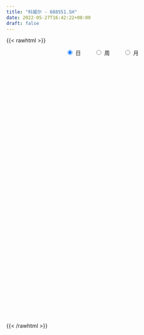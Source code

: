 ```yaml
---
title: "科威尔 - 688551.SH"
date: 2022-05-27T16:42:22+08:00
draft: false
---
```

{{< rawhtml >}}
    <div style="text-align: center">
        <label style="padding: 1rem;"><input style="margin-right: .5rem" type="radio" name="period" value="D" checked onclick="period_change(this)">日</label>
        <label style="padding: 1rem;"><input style="margin-right: .5rem" type="radio" name="period" value="W" onclick="period_change(this)">周</label>
        <label style="padding: 1rem;"><input style="margin-right: .5rem" type="radio" name="period" value="M" onclick="period_change(this)">月</label>
    </div>
    <div id="chart" style="height: 700px;"></div> 
    <script type="text/javascript">
        const D_v = [9064.12,21799.74,33577.88,24534.77,40330.05,21860.73,19799.4,22809.45,19861.67,34748.15,21358.23,20142.94,12590.66,12215.43,14958.97,16316.02,11367.17,11088.6,9214.7,11146.79,8275.98,8338.96,21300.71,20265.16,37097.46,60489.76,52717.7,31408.02,26524.02,19231.46,30958.02,18383.07,11166.18,15945.99,17750.74,11119.81,16304.6,12733.79,31333.04,27118.94,22294.71,12251.66,13435.06,15091.08,29929.9,24552.04,35494.83,28940.41,27845.28,23322.9,14663.16,18119.9,24222.66,20991.17,20201.19,13226.44,11920.32,10486.34,13100.48,11249.83,15634.3,14162.1,10145.16,17147.8,17584.22,9001.31,8073.9,9137.92,17867.41,26236.47,20630.95,25165.18,14198.8,11917.38,6836.04,14456.53,14988.09,11181.35,7959.09,9731.18,9637.67,5329.95,4240.63,5842.85,7506.22,4009.28,8503.48,7874.45,8177.94,5610.78,3825.49,9373.61,4881.38,5980.73,8969.44,5438.46,2529.79,7111.34,3887.85,8824.51,6984.44,5679.47,8033.66,7454.96,9900.72,7773.32,11393.48,7442.56,3704.34,5966.88,5707.0,6890.15,16813.64,16381.74,7974.25,16694.01,7753.87,13346.3,6621.47,9327.54,12034.0,10073.8,17698.23,11756.13,12763.1,12174.02,10999.3,11716.7,8005.62,8377.18,6398.32,6655.69,18659.42,9933.85,9645.65,11805.11,8537.11,15302.69,10916.39,5608.67,5425.79,6335.93,5603.11,4029.56,5508.25,9030.21,4715.84,7216.28,15526.73,8878.12,6734.92,6691.64,14464.96,11900.4,5862.86,3948.62,5303.63,3990.58,3766.59,5039.68,7489.51,4767.66,4791.73,5071.94,6711.32,10352.02,11329.08,4135.56,5995.5,6626.39,3651.4,3340.62,2310.62,3859.55,3912.18,4527.15,2139.44,2327.72,2459.08,2360.48,2006.12,4709.88,1918.48,2888.87,4684.67,4186.43,3818.34,6282.09,5015.29,4207.38,3176.87,3767.81,4123.28,8417.37,3274.21,4222.11,5212.83,7617.52,4275.73,4922.76,3119.48,5633.64,6848.4,10608.63,8691.91,6876.82,3605.95,10861.0,5529.62,6214.94,1747.77,3092.25,3269.66,1860.04,1228.03,1242.93,1814.51,3329.63,1840.92,2662.66,1734.36,2297.09,3075.28,3812.65,1913.55,2710.46,1206.34,2348.7,3389.74,3038.6,3900.59,3244.74,3120.63,3086.7,3809.74,1961.48,3463.28,7230.64,8602.61,3150.27,3514.28,2866.26,3465.15,4197.85,3943.68,4998.06,9055.31,8687.63,5228.73,5198.04]
const D_histogram = [0.0,0.1135443875,0.3472347379,0.4598657767,0.6450755269,0.7516907378,0.7230805608,0.7091593225,0.7460544655,0.9805315165,0.9691006951,0.8602849011,0.68339483,0.5920720537,0.5850947085,0.383264663,0.1850893954,0.0334290126,-0.1497109073,-0.1707406132,-0.2212396464,-0.2648622068,-0.4484478188,-0.5530666441,-0.1599487947,0.2064600491,0.8574272062,1.0829362764,1.1790982953,1.2283241002,1.0327846026,0.6593719784,0.2972177212,0.1018791476,-0.041691401,-0.1540769447,-0.2267167998,-0.3684440675,-0.2978154769,-0.0507975554,-0.2668085768,-0.3513321843,-0.3558174695,-0.2602441389,0.3452710194,0.6295496716,1.5030249098,1.9816842069,1.8064794996,1.3305418638,0.690561079,0.6895608778,1.0647017688,1.1663435329,0.5633490259,0.4535860859,0.095668257,-0.2450984668,-0.5211721149,-0.6370017472,-0.5313316928,-0.4713028137,-0.6684105377,-1.2514407179,-1.5805147514,-1.7155977698,-1.7422098221,-1.7849153156,-1.2395559763,-1.3993031439,-1.5212866678,-1.2469034459,-1.1669768749,-1.1660513597,-1.2374133108,-1.4547233304,-1.3713729854,-1.2346630614,-1.1792335499,-0.9396330039,-0.745351535,-0.6545674301,-0.5589706575,-0.3993900024,-0.4177653527,-0.4575877755,-0.6364935975,-0.5117745929,-0.5034360674,-0.4233340815,-0.4213806083,-0.6051994208,-0.6280152621,-0.622148262,-0.5978247636,-0.5580420712,-0.4859113025,-0.3949091387,-0.2794586717,0.0628421231,0.3040540967,0.4178200184,0.6712524917,0.8508718647,1.0661217336,0.9918534659,1.0904417889,1.0347171528,0.8688780683,0.6121889497,0.5453261591,0.616195467,1.0207357437,1.4002830957,1.5729816124,1.7264526027,1.7429794218,1.9441363416,1.923160685,1.8643402899,1.5332446258,1.2673693756,0.6449124166,0.3071351788,0.1089751824,0.1530940374,0.1408756993,0.2173698806,0.0740942769,-0.0156261046,-0.0239058457,-0.073263841,0.0237512186,0.0303911045,-0.1164474854,-0.1656642993,-0.460928203,-0.9192484067,-1.2589084838,-1.3950489595,-1.5030518392,-1.4885472386,-1.3851097639,-1.3341272449,-1.14502503,-1.2299754866,-1.235854601,-1.3044945285,-1.4325505487,-1.4413313244,-1.4375820001,-1.4228990575,-1.0328763168,-0.6902071993,-0.4278595154,-0.2647987406,-0.2036244595,-0.2325255511,-0.22322055,-0.1595067034,-0.0932125244,-0.1414700542,-0.0912166477,-0.161151285,-0.0486578062,0.3176536548,0.5985714471,0.6779390638,0.6189297174,0.5903172266,0.556807426,0.3868708627,0.337362585,0.0968414442,-0.0695942094,-0.2263853658,-0.3626910094,-0.4248969679,-0.4713120491,-0.4973534548,-0.5537942529,-0.4036843964,-0.287108471,-0.2382402811,-0.2534973453,-0.3253233785,-0.3989215924,-0.2157687389,-0.1186662635,0.0497101843,0.180882698,0.2814415766,0.3803716337,0.2299120865,0.0998689869,-0.0158615308,-0.2034251572,-0.2956750888,-0.2846135911,-0.1776504587,-0.1299565048,-0.1457192541,-0.0040874299,0.4095636836,0.5904912992,0.7840876591,0.8322369552,1.0385345971,1.1074898224,0.92817559,0.7197913881,0.4739243456,0.4187190385,0.347946279,0.2595479419,0.1539976502,-0.0072370367,-0.1746045416,-0.3797786967,-0.4466865146,-0.5702142549,-0.6243948188,-0.6980912316,-0.4829620027,-0.3900425945,-0.2787546495,-0.185249771,-0.1657316863,-0.4387135503,-0.7909163591,-0.8762787778,-0.9357140815,-0.7605121597,-0.642974728,-0.4990380279,-0.3785819142,-0.2053446493,0.1046358728,0.3779053018,0.5818991687,0.6276805283,0.6592818506,0.7092835774,0.7304214592,0.6778477736,0.6548678567,0.4338069292,0.2064059823,0.071997196,-0.015113017]
const D_fast = [0.0,0.1419304843,0.4624295192,0.6900270022,1.0365056341,1.3310435294,1.4832034926,1.646572085,1.8699808444,2.3495907745,2.5804351268,2.6866905581,2.6806491945,2.7373444317,2.8766407635,2.7706268838,2.6187239651,2.4754208354,2.2548531887,2.1911383295,2.0853293847,1.9754912726,1.6797937059,1.4369082196,1.7900388704,2.2080627264,3.0733866851,3.5696298244,3.960566417,4.316873247,4.3795299001,4.1709602705,3.8831104436,3.7132416569,3.559248258,3.4083434782,3.2790244231,3.0451861386,3.04136086,3.2756793926,2.992966227,2.8206095734,2.7271699208,2.7576822167,3.4495151298,3.8911811999,5.1404126656,6.1144930144,6.390908182,6.2476060121,5.7802654972,5.9516555154,6.5929718485,6.9861994959,6.5240422453,6.5276758268,6.1936750622,5.7916337216,5.3852670449,5.1101869757,5.083024107,5.0252272827,4.6610169242,3.7651265645,3.0409238432,2.4769413824,2.0147768745,1.5258425522,1.7613128973,1.2517399438,0.7494347529,0.7120921134,0.5002744657,0.2096871409,-0.1710281379,-0.7520189901,-1.0115118915,-1.1834677328,-1.4228466088,-1.4181543137,-1.4102107286,-1.4830684812,-1.527214373,-1.4674812185,-1.590297907,-1.7445172736,-2.0825464951,-2.0857711387,-2.20329163,-2.2290231644,-2.3324148434,-2.667533511,-2.8473531679,-2.9970232333,-3.1221559258,-3.2218837512,-3.2712308082,-3.278955929,-3.23337013,-2.8753588044,-2.5581333066,-2.3399123803,-1.9186667841,-1.5263294449,-1.0445491426,-0.8708540438,-0.4996552736,-0.2967006215,-0.2453201889,-0.3489620701,-0.2794933209,-0.0545751463,0.6051490663,1.3347671922,1.900711112,2.4857952531,2.9380669276,3.6252579327,4.0850724475,4.4923371249,4.5445526171,4.5955197109,4.134290856,3.8732974129,3.7023812121,3.7847735765,3.8077741632,3.9386108147,3.8138587802,3.7202318725,3.70597567,3.6383017144,3.7412545788,3.7554922408,3.5795417795,3.4889088907,3.0784129364,2.390280631,1.7358934329,1.2509907173,0.7672248778,0.4095926687,0.1667527024,-0.1157965897,-0.2129506324,-0.6053949606,-0.9202377253,-1.3150012848,-1.8011949422,-2.1703085491,-2.5259547248,-2.8669965466,-2.735192885,-2.5650755674,-2.4096927623,-2.3128316727,-2.3025635064,-2.3895959858,-2.4360961223,-2.4122589514,-2.3692679036,-2.452892947,-2.4254437024,-2.5356661609,-2.4353371336,-1.9896122589,-1.5590516048,-1.3101992222,-1.2144761393,-1.0955093235,-0.9898172675,-1.0630361152,-1.0282037466,-1.2445145263,-1.4283487323,-1.6417362301,-1.8687146261,-2.0371448266,-2.2013879201,-2.3517676895,-2.5466570507,-2.4974682933,-2.4526694858,-2.463361366,-2.5419927666,-2.6951496444,-2.8684782564,-2.7392675877,-2.6718316781,-2.4910276843,-2.3146344961,-2.1437152234,-1.9496922579,-2.0426737834,-2.1477496363,-2.2674455366,-2.5058654524,-2.6720341562,-2.7321260563,-2.6695755386,-2.6543707109,-2.7065632737,-2.5659533069,-2.0499112725,-1.7213608322,-1.3317425575,-1.0755340225,-0.6096027313,-0.2637750504,-0.2110453853,-0.2394817402,-0.3668676964,-0.3173932439,-0.3011794335,-0.3246907852,-0.3917416643,-0.5547856105,-0.7658042508,-1.0659230801,-1.2445025266,-1.5105838306,-1.7208630991,-1.9690823198,-1.8746935916,-1.879284832,-1.8376855494,-1.7904931137,-1.8124079505,-2.1950682022,-2.7450001007,-3.0494322138,-3.3427960379,-3.357722156,-3.4009284064,-3.3817512132,-3.355940578,-3.2340394755,-2.8978999851,-2.5301542308,-2.1806855716,-1.97798408,-1.781562295,-1.5542396738,-1.3504964273,-1.2336081695,-1.0928711222,-1.2054803175,-1.3812797688,-1.4976892561,-1.5885777232]
const D_slow = [0.0,0.0283860969,0.1151947813,0.2301612255,0.3914301072,0.5793527917,0.7601229319,0.9374127625,1.1239263789,1.369059258,1.6113344318,1.826405657,1.9972543645,2.145272378,2.2915460551,2.3873622208,2.4336345697,2.4419918228,2.404564096,2.3618789427,2.3065690311,2.2403534794,2.1282415247,1.9899748637,1.949987665,2.0016026773,2.2159594789,2.486693548,2.7814681218,3.0885491468,3.3467452975,3.5115882921,3.5858927224,3.6113625093,3.600939659,3.5624204229,3.5057412229,3.413630206,3.3391763368,3.326476948,3.2597748038,3.1719417577,3.0829873903,3.0179263556,3.1042441104,3.2616315283,3.6373877558,4.1328088075,4.5844286824,4.9170641484,5.0897044181,5.2620946376,5.5282700798,5.819855963,5.9606932195,6.0740897409,6.0980068052,6.0367321885,5.9064391598,5.747188723,5.6143557998,5.4965300963,5.3294274619,5.0165672824,4.6214385946,4.1925391521,3.7569866966,3.3107578677,3.0008688736,2.6510430877,2.2707214207,1.9589955593,1.6672513405,1.3757385006,1.0663851729,0.7027043403,0.359861094,0.0511953286,-0.2436130589,-0.4785213098,-0.6648591936,-0.8285010511,-0.9682437155,-1.0680912161,-1.1725325543,-1.2869294981,-1.4460528975,-1.5739965458,-1.6998555626,-1.805689083,-1.9110342351,-2.0623340903,-2.2193379058,-2.3748749713,-2.5243311622,-2.66384168,-2.7853195056,-2.8840467903,-2.9539114582,-2.9382009275,-2.8621874033,-2.7577323987,-2.5899192758,-2.3772013096,-2.1106708762,-1.8627075097,-1.5900970625,-1.3314177743,-1.1141982572,-0.9611510198,-0.82481948,-0.6707706133,-0.4155866774,-0.0655159034,0.3277294997,0.7593426503,1.1950875058,1.6811215912,2.1619117625,2.6279968349,3.0113079914,3.3281503353,3.4893784394,3.5661622341,3.5934060297,3.6316795391,3.6668984639,3.7212409341,3.7397645033,3.7358579771,3.7298815157,3.7115655555,3.7175033601,3.7251011362,3.6959892649,3.6545731901,3.5393411393,3.3095290376,2.9948019167,2.6460396768,2.270276717,1.8981399073,1.5518624664,1.2183306551,0.9320743976,0.624580526,0.3156168757,-0.0105067564,-0.3686443935,-0.7289772246,-1.0883727247,-1.4440974891,-1.7023165682,-1.8748683681,-1.9818332469,-2.0480329321,-2.0989390469,-2.1570704347,-2.2128755722,-2.2527522481,-2.2760553792,-2.3114228927,-2.3342270547,-2.3745148759,-2.3866793274,-2.3072659137,-2.1576230519,-1.988138286,-1.8334058567,-1.68582655,-1.5466246935,-1.4499069778,-1.3655663316,-1.3413559705,-1.3587545229,-1.4153508644,-1.5060236167,-1.6122478587,-1.730075871,-1.8544142347,-1.9928627979,-2.093783897,-2.1655610147,-2.225121085,-2.2884954213,-2.3698262659,-2.469556664,-2.5234988488,-2.5531654146,-2.5407378686,-2.4955171941,-2.4251567999,-2.3300638915,-2.2725858699,-2.2476186232,-2.2515840059,-2.3024402952,-2.3763590674,-2.4475124651,-2.4919250798,-2.524414206,-2.5608440196,-2.561865877,-2.4594749561,-2.3118521313,-2.1158302166,-1.9077709778,-1.6481373285,-1.3712648729,-1.1392209754,-0.9592731283,-0.8407920419,-0.7361122823,-0.6491257126,-0.5842387271,-0.5457393145,-0.5475485737,-0.5911997091,-0.6861443833,-0.797816012,-0.9403695757,-1.0964682804,-1.2709910883,-1.3917315889,-1.4892422376,-1.5589308999,-1.6052433427,-1.6466762642,-1.7563546518,-1.9540837416,-2.173153436,-2.4070819564,-2.5972099963,-2.7579536783,-2.8827131853,-2.9773586639,-3.0286948262,-3.002535858,-2.9080595325,-2.7625847403,-2.6056646083,-2.4408441456,-2.2635232513,-2.0809178865,-1.9114559431,-1.7477389789,-1.6392872466,-1.587685751,-1.5696864521,-1.5734647063]
const D_data = [['2021-05-18', 28.2688, 28.2787, 27.8612, 28.6266],['2021-05-19', 28.5272, 30.0579, 27.9407, 30.8034],['2021-05-20', 29.8691, 32.7019, 29.8094, 33.0597],['2021-05-21', 32.3043, 32.4733, 31.3402, 33.517],['2021-05-24', 32.4037, 34.6799, 32.1055, 37.2742],['2021-05-25', 35.0875, 35.1173, 33.5567, 35.2863],['2021-05-26', 34.7594, 34.3221, 33.3977, 35.1869],['2021-05-27', 33.8947, 35.0875, 33.8947, 36.7275],['2021-05-28', 35.6441, 36.5188, 34.8489, 37.3537],['2021-05-31', 36.6679, 40.604, 35.8429, 41.6278],['2021-06-01', 40.9122, 39.123, 38.8646, 41.598],['2021-06-02', 39.1727, 38.5564, 37.9203, 40.5842],['2021-06-03', 38.5564, 37.8209, 37.473, 39.4311],['2021-06-04', 37.4531, 38.9739, 37.0058, 39.7592],['2021-06-07', 38.9739, 40.5543, 38.1489, 41.6477],['2021-06-08', 40.4549, 38.2682, 37.5128, 42.1944],['2021-06-09', 39.0733, 37.801, 37.5525, 39.3616],['2021-06-10', 37.3338, 37.8706, 37.1052, 39.1727],['2021-06-11', 37.8706, 36.8667, 36.7772, 38.964],['2021-06-15', 36.8468, 38.5564, 36.3796, 39.7293],['2021-06-16', 38.7354, 38.1688, 37.7712, 40.2363],['2021-06-17', 38.1588, 38.129, 37.3239, 39.1131],['2021-06-18', 38.0595, 35.7832, 34.8986, 38.5962],['2021-06-21', 35.7832, 35.8826, 34.2923, 37.4134],['2021-06-22', 35.7832, 42.9001, 35.7832, 43.0592],['2021-06-23', 42.433, 44.9278, 40.5543, 50.5736],['2021-06-24', 46.9158, 51.9851, 46.3194, 52.8797],['2021-06-25', 51.9851, 50.1462, 48.5161, 52.0447],['2021-06-28', 49.3312, 50.683, 49.3014, 55.0068],['2021-06-29', 51.2396, 51.8758, 50.345, 53.0785],['2021-06-30', 51.1303, 49.7785, 48.5559, 53.2574],['2021-07-01', 50.4941, 47.1742, 46.2399, 50.4941],['2021-07-02', 46.4785, 46.2101, 45.9318, 47.6414],['2021-07-05', 46.2001, 47.4625, 45.1366, 48.198],['2021-07-06', 47.4128, 47.7309, 46.3989, 49.9474],['2021-07-07', 47.7209, 47.8601, 46.4685, 47.8899],['2021-07-08', 48.4068, 48.208, 46.389, 49.1622],['2021-07-09', 47.711, 47.0152, 46.4685, 50.1959],['2021-07-12', 47.0748, 49.6989, 46.9655, 51.1899],['2021-07-13', 49.5598, 53.1083, 49.1523, 54.5893],['2021-07-14', 51.4086, 47.7309, 47.3532, 51.6968],['2021-07-15', 47.9595, 48.7745, 47.214, 50.1959],['2021-07-16', 49.5001, 49.6989, 48.377, 50.9414],['2021-07-19', 49.9971, 51.3887, 47.7309, 52.5517],['2021-07-20', 51.508, 60.1556, 50.1959, 60.7619],['2021-07-21', 61.3484, 59.3902, 58.1478, 61.9746],['2021-07-22', 61.7559, 71.2683, 59.6288, 71.2683],['2021-07-23', 72.799, 71.9442, 69.1611, 74.6578],['2021-07-26', 70.5725, 66.7159, 63.2171, 72.1827],['2021-07-27', 68.0577, 63.1177, 62.0342, 70.5327],['2021-07-28', 64.6683, 59.5592, 55.6628, 64.6683],['2021-07-29', 60.424, 67.1234, 60.424, 69.5785],['2021-07-30', 68.0876, 74.3297, 66.6065, 77.1825],['2021-08-02', 74.8565, 73.9023, 72.0734, 79.0114],['2021-08-03', 73.8824, 65.2448, 64.9863, 76.3078],['2021-08-04', 69.5785, 70.7614, 66.3878, 72.5406],['2021-08-05', 71.7653, 67.4713, 66.5866, 71.7653],['2021-08-06', 70.5725, 66.5966, 65.6225, 70.5725],['2021-08-09', 65.702, 66.2785, 63.1276, 67.2725],['2021-08-10', 67.7098, 67.5906, 64.6782, 69.9861],['2021-08-11', 67.0439, 70.6818, 65.036, 71.3379],['2021-08-12', 70.9701, 70.9502, 68.0975, 73.3159],['2021-08-13', 69.5785, 67.6701, 67.2924, 70.5626],['2021-08-16', 67.0936, 60.6824, 60.4339, 67.2327],['2021-08-17', 61.0005, 60.9408, 60.2351, 65.9803],['2021-08-18', 61.1297, 61.418, 60.1357, 64.3701],['2021-08-19', 60.1854, 61.5174, 59.6387, 63.1177],['2021-08-20', 62.4418, 60.2152, 58.6448, 62.4418],['2021-08-23', 63.6047, 68.187, 60.3544, 71.2385],['2021-08-24', 67.0041, 59.7381, 59.1616, 68.1671],['2021-08-25', 57.6707, 58.6249, 55.7125, 60.1357],['2021-08-26', 59.8375, 63.1972, 59.4996, 68.2466],['2021-08-27', 64.8273, 61.0104, 58.2273, 65.1056],['2021-08-30', 60.1357, 59.5195, 58.1478, 61.0005],['2021-08-31', 60.414, 57.6309, 57.0842, 60.6327],['2021-09-01', 56.0604, 54.0625, 52.5318, 58.6348],['2021-09-02', 53.317, 56.4083, 53.317, 58.7442],['2021-09-03', 57.6508, 56.6568, 54.6887, 60.1258],['2021-09-06', 56.6767, 55.1758, 51.995, 57.1538],['2021-09-07', 57.5116, 57.3824, 54.7881, 59.4499],['2021-09-08', 58.4161, 57.2333, 54.8676, 58.6448],['2021-09-09', 57.3029, 56.0405, 54.8676, 57.3029],['2021-09-10', 55.1161, 55.9908, 54.8577, 57.611],['2021-09-13', 56.1002, 56.955, 53.9731, 57.5116],['2021-09-14', 56.6568, 54.6191, 54.5694, 57.949],['2021-09-15', 53.1779, 53.6649, 52.9592, 54.6688],['2021-09-16', 56.1598, 50.6929, 50.1959, 56.3984],['2021-09-17', 50.7526, 53.6749, 49.7983, 54.142],['2021-09-22', 52.3429, 51.9354, 50.7327, 53.5556],['2021-09-23', 52.2634, 52.4523, 51.2496, 53.3369],['2021-09-24', 52.8797, 51.0905, 50.1959, 53.6749],['2021-09-27', 51.2496, 47.5718, 46.7269, 51.2496],['2021-09-28', 47.5718, 48.2279, 47.3929, 49.689],['2021-09-29', 52.0944, 47.711, 46.0908, 52.0944],['2021-09-30', 46.9854, 47.1842, 44.3016, 47.1941],['2021-10-08', 47.6911, 46.717, 44.9378, 47.6911],['2021-10-11', 46.5182, 46.6176, 45.5242, 46.7369],['2021-10-12', 46.717, 46.5381, 43.8444, 47.055],['2021-10-13', 46.6872, 46.717, 44.2321, 47.711],['2021-10-14', 47.5818, 50.2953, 45.723, 51.2794],['2021-10-15', 50.1959, 50.345, 48.0489, 50.9414],['2021-10-18', 49.9872, 49.5995, 48.7348, 50.9017],['2021-10-19', 50.683, 52.4026, 48.9535, 53.1779],['2021-10-20', 52.0646, 52.9095, 51.2893, 53.4661],['2021-10-21', 52.6709, 54.8776, 51.8062, 56.458],['2021-10-22', 53.983, 52.174, 50.6929, 55.5336],['2021-10-25', 52.661, 54.9969, 51.2893, 56.8158],['2021-10-26', 54.1818, 53.824, 52.2733, 55.0565],['2021-10-27', 53.7444, 52.4324, 52.1938, 54.2315],['2021-10-28', 52.7803, 50.5935, 48.9435, 53.0586],['2021-10-29', 50.4146, 52.4324, 48.695, 52.6709],['2021-11-01', 51.8658, 54.5297, 51.8658, 55.1658],['2021-11-02', 54.5297, 60.583, 53.6947, 62.4219],['2021-11-03', 60.8116, 63.3363, 60.2152, 65.543],['2021-11-04', 62.8692, 63.4556, 61.4279, 64.5887],['2021-11-05', 63.8035, 65.5032, 62.233, 68.5647],['2021-11-08', 65.9406, 65.7815, 63.4159, 66.2586],['2021-11-09', 65.7119, 70.3737, 65.6026, 71.2186],['2021-11-10', 69.5785, 69.9065, 67.6005, 70.324],['2021-11-11', 69.5785, 71.0794, 68.7237, 74.0315],['2021-11-12', 70.0755, 68.3758, 67.2626, 73.0574],['2021-11-15', 69.4791, 69.1511, 66.3978, 71.0595],['2021-11-16', 68.177, 63.5252, 62.8692, 68.9722],['2021-11-17', 62.2529, 65.374, 62.2529, 66.5469],['2021-11-18', 65.1653, 66.3481, 65.1653, 69.4493],['2021-11-19', 66.2189, 69.5885, 65.6026, 71.5466],['2021-11-22', 69.4791, 69.6083, 67.9385, 72.143],['2021-11-23', 69.8767, 71.5665, 69.8767, 74.3496],['2021-11-24', 71.2981, 69.2803, 68.5945, 71.3577],['2021-11-25', 69.5388, 69.8767, 69.2604, 72.4412],['2021-11-26', 70.7315, 71.149, 69.4294, 72.2225],['2021-11-29', 70.99, 70.9701, 69.5785, 72.5108],['2021-11-30', 72.4114, 73.4451, 71.1888, 77.6695],['2021-12-01', 73.7532, 73.1469, 70.7216, 75.4231],['2021-12-02', 72.3617, 71.3379, 69.5388, 73.5544],['2021-12-03', 71.3379, 72.4412, 68.2068, 73.2165],['2021-12-06', 70.99, 68.6839, 68.0876, 72.0138],['2021-12-07', 69.1611, 64.5291, 62.2827, 69.4692],['2021-12-08', 64.0023, 63.4258, 62.6207, 66.2487],['2021-12-09', 63.1177, 64.0222, 62.1237, 64.1017],['2021-12-10', 64.6285, 62.899, 62.6704, 64.6285],['2021-12-13', 64.3999, 63.2767, 60.9309, 66.2388],['2021-12-14', 63.6047, 63.8035, 61.2291, 64.2409],['2021-12-15', 63.8333, 62.6704, 61.9249, 64.9764],['2021-12-16', 62.2231, 64.211, 61.9448, 64.718],['2021-12-17', 63.4258, 60.2152, 60.0164, 64.1415],['2021-12-20', 61.1297, 60.0363, 58.9728, 61.9547],['2021-12-21', 60.0363, 58.0484, 57.3029, 60.0363],['2021-12-22', 57.2532, 55.6429, 55.0167, 58.277],['2021-12-23', 56.0107, 55.5336, 54.6987, 56.2194],['2021-12-24', 55.5336, 54.3905, 53.4264, 55.8318],['2021-12-27', 53.4264, 53.2474, 52.7306, 54.9571],['2021-12-28', 53.9432, 57.8396, 53.1182, 58.0285],['2021-12-29', 57.7999, 58.2869, 55.9411, 58.9231],['2021-12-30', 58.5951, 58.1975, 56.6767, 58.5951],['2021-12-31', 58.7342, 57.5414, 57.1538, 58.7342],['2022-01-04', 57.3029, 56.3884, 55.6628, 57.7999],['2022-01-05', 57.3426, 54.8676, 54.1718, 57.5116],['2022-01-06', 54.8378, 54.7981, 54.2712, 55.5137],['2022-01-07', 54.7981, 55.2056, 54.1122, 56.1598],['2022-01-10', 54.6688, 55.1658, 50.8917, 55.3845],['2022-01-11', 55.2155, 53.3568, 52.5815, 57.6508],['2022-01-12', 53.2077, 54.1718, 52.2634, 54.4303],['2022-01-13', 55.1658, 52.174, 51.9553, 55.1658],['2022-01-14', 51.8857, 54.152, 51.2496, 54.3607],['2022-01-17', 57.2929, 58.4062, 54.2613, 59.5195],['2022-01-18', 59.6387, 59.1417, 56.3387, 59.6387],['2022-01-19', 59.1417, 57.8098, 57.1538, 59.1417],['2022-01-20', 57.8098, 56.3785, 54.1718, 57.8098],['2022-01-21', 54.9869, 56.7562, 53.6947, 57.7999],['2022-01-24', 55.1857, 56.7562, 54.967, 56.9252],['2022-01-25', 55.8219, 54.6589, 54.3607, 56.8556],['2022-01-26', 54.0327, 55.6628, 53.7047, 55.7622],['2022-01-27', 55.2453, 52.4622, 52.4622, 56.2592],['2022-01-28', 54.4502, 52.1044, 49.6989, 54.6688],['2022-02-07', 52.6809, 51.0309, 49.7288, 52.8797],['2022-02-08', 50.3947, 50.0468, 49.2318, 50.4842],['2022-02-09', 50.2456, 49.8977, 48.7646, 50.2953],['2022-02-10', 50.4643, 49.202, 48.4863, 50.4742],['2022-02-11', 48.3074, 48.6155, 47.5619, 49.3014],['2022-02-14', 48.705, 47.3134, 46.7369, 48.705],['2022-02-15', 47.3134, 49.4803, 46.5381, 49.5697],['2022-02-16', 49.3809, 49.202, 48.3869, 49.6989],['2022-02-17', 48.3074, 48.2776, 47.7408, 49.4902],['2022-02-18', 47.9098, 47.045, 46.5381, 47.9098],['2022-02-21', 45.5839, 45.5342, 45.405, 46.8661],['2022-02-22', 45.3453, 44.4806, 44.411, 45.9218],['2022-02-23', 44.6197, 47.3929, 43.9935, 47.711],['2022-02-24', 47.2935, 46.5779, 46.1206, 48.3074],['2022-02-25', 48.1086, 47.8004, 46.5878, 48.7845],['2022-02-28', 48.1881, 47.88, 46.558, 48.4465],['2022-03-01', 48.2179, 47.9595, 47.4426, 49.192],['2022-03-02', 47.87, 48.4068, 46.717, 48.6751],['2022-03-03', 48.0291, 45.0571, 44.7191, 48.5956],['2022-03-04', 44.3116, 44.3613, 44.0432, 45.3254],['2022-03-07', 43.5661, 43.586, 42.751, 44.1327],['2022-03-08', 43.7053, 41.4489, 40.8525, 44.2321],['2022-03-09', 43.2679, 41.3495, 37.97, 43.2679],['2022-03-10', 41.7173, 41.8465, 41.2104, 42.9598],['2022-03-11', 41.1607, 42.8305, 40.445, 43.1387],['2022-03-14', 42.7411, 42.0254, 40.9122, 42.7411],['2022-03-15', 41.3992, 40.8426, 40.2959, 42.9299],['2022-03-16', 41.6577, 42.7312, 38.9839, 43.3474],['2022-03-17', 44.729, 47.4526, 43.3176, 47.8004],['2022-03-18', 47.2836, 46.2101, 45.3155, 48.3571],['2022-03-21', 46.1902, 47.6215, 44.9378, 47.6215],['2022-03-22', 46.7965, 46.8164, 46.23, 47.5023],['2022-03-23', 47.9098, 49.9872, 47.9098, 51.6869],['2022-03-24', 49.6095, 49.6592, 48.0092, 50.6532],['2022-03-25', 49.3411, 46.886, 46.7269, 49.3411],['2022-03-28', 45.8324, 45.9815, 45.4348, 46.6673],['2022-03-29', 46.5878, 44.6297, 43.8643, 46.5878],['2022-03-30', 44.729, 46.4486, 44.5899, 46.8363],['2022-03-31', 46.4288, 46.1206, 45.2559, 46.4288],['2022-04-01', 45.3851, 45.6236, 45.0372, 46.2399],['2022-04-06', 45.2757, 44.9676, 44.8086, 46.6375],['2022-04-07', 44.9676, 43.5263, 43.1983, 44.9676],['2022-04-08', 43.4568, 42.4031, 42.0055, 43.8742],['2022-04-11', 42.5423, 40.604, 40.0474, 42.5423],['2022-04-12', 40.604, 41.1607, 39.2622, 41.2302],['2022-04-13', 41.1507, 39.4013, 39.123, 41.1507],['2022-04-14', 39.7592, 39.1628, 38.5067, 40.1965],['2022-04-15', 39.0832, 37.8706, 36.7772, 39.2522],['2022-04-18', 38.3576, 41.2104, 37.5227, 41.3495],['2022-04-19', 40.9519, 39.958, 39.7691, 42.2242],['2022-04-20', 39.7691, 40.2561, 39.3715, 40.6736],['2022-04-21', 39.8188, 40.1766, 38.8447, 40.7034],['2022-04-22', 38.9739, 39.1826, 38.3278, 40.1766],['2022-04-25', 34.8091, 34.342, 33.8549, 37.0257],['2022-04-26', 27.4736, 30.8929, 27.4736, 34.0736],['2022-04-27', 30.8133, 32.0856, 29.0142, 32.3043],['2022-04-28', 33.1989, 30.9624, 30.1176, 33.2685],['2022-04-29', 30.9624, 33.179, 30.5549, 33.7158],['2022-05-05', 32.4534, 32.3043, 31.857, 33.6959],['2022-05-06', 31.8272, 32.4832, 30.8531, 32.6721],['2022-05-09', 32.9703, 32.1353, 30.9724, 33.4971],['2022-05-10', 31.5389, 32.9305, 31.5389, 34.0736],['2022-05-11', 33.1393, 35.485, 33.1293, 35.7832],['2022-05-12', 35.485, 36.3796, 34.8787, 38.2682],['2022-05-13', 35.9323, 36.7872, 35.0477, 37.0854],['2022-05-16', 37.5724, 35.5844, 35.2564, 37.7613],['2022-05-17', 36.0516, 35.7733, 34.998, 36.2107],['2022-05-18', 35.8826, 36.4393, 35.3956, 36.7375],['2022-05-19', 36.5685, 36.5387, 35.8031, 37.1052],['2022-05-20', 36.57, 35.81, 35.49, 37.19],['2022-05-23', 35.66, 36.25, 35.05, 37.05],['2022-05-24', 36.79, 33.3, 32.81, 36.79],['2022-05-25', 33.01, 32.03, 31.31, 33.56],['2022-05-26', 32.0, 32.1, 31.82, 33.23],['2022-05-27', 31.51, 31.89, 31.33, 33.49]]
const W_v = [205947.98,267090.35,137634.35,40476.71,15041.43,95669.28,64960.41,109799.23,126994.0,87967.31,112873.49,111541.31,56637.43,55951.23,41204.82,43271.44,24149.82,42173.27,35689.0,28900.31,24056.47,21365.88,13093.61,8534.15,17785.26,23605.46,28536.52,16416.24,15288.53,14196.61,18319.64,14931.74,53493.01,43984.04,11195.17,32073.31,99048.03,124661.3,101055.41,62945.46,49062.44,201978.1,106262.75,73854.93,106433.41,134008.26,108173.9,76825.46,64291.87,60945.15,104098.81,59379.39,36898.52,33736.28,17614.21,29205.16,5438.46,29337.93,38842.13,34214.26,64753.79,49083.18,64465.28,45497.12,56699.72,45790.65,30507.06,43071.89,42868.48,18100.48,28832.16,38438.55,17074.37,13813.87,16208.02,23509.53,22759.54,26250.95,34902.06,33088.33,11197.75,6387.07,11610.31,11991.7,16694.3,6896.44,24408.28,17987.22,33167.77]
const W_histogram = [0.0,0.062994416,-0.2934080948,-0.6312868198,-0.7109963401,-0.7289202271,-0.7659907379,-0.7137318108,-0.4163552268,-0.3245607523,-0.048838739,0.0386906947,-0.029801358,-0.1250220491,-0.2871511793,-0.5192310778,-0.6218080533,-0.8543707101,-0.9854440235,-1.0374962549,-1.1205887254,-1.2118233046,-1.1664399039,-0.9406590873,-0.7274125393,-0.3784636139,-0.2944938518,-0.1598612534,-0.0763912956,-0.0228854263,0.1186872829,0.2063475624,0.3200407713,0.4269794982,0.4708197573,0.5610271403,0.9006758046,1.3520695566,1.7452629058,1.7862323902,1.6655460492,2.431826974,2.5405236476,2.5281431333,2.554648504,3.8466903905,4.5880416515,4.289165351,3.9062029196,2.9374468633,2.1721175775,1.2408769934,0.4869693994,-0.2226708953,-0.8839923183,-1.5627066193,-1.993706062,-1.9809587713,-1.8010408303,-1.6219022467,-0.6312888105,0.1666252849,0.6956204785,1.0489420357,1.254120031,0.6614042518,0.0358348448,-0.778059773,-1.0927521045,-1.4257151952,-1.6675990666,-1.6024832491,-1.8077680382,-2.0934394909,-2.287321199,-2.259860502,-2.3576387203,-2.4016317854,-2.0907631082,-1.741548761,-1.5063349198,-1.476432811,-1.6571473224,-1.5836395875,-1.8178987371,-1.8899052009,-1.5330570949,-1.2596575192,-1.2378255299]
const W_fast = [0.0,0.0787430199,-0.3510115145,-0.8467119445,-1.1041705498,-1.3043244936,-1.5328926889,-1.6590667144,-1.4657789371,-1.4551246507,-1.1916123221,-1.0944102148,-1.1703526069,-1.2968288104,-1.5307457354,-1.8926334034,-2.1506623922,-2.5968177266,-2.9742520458,-3.2856783409,-3.6489179928,-4.0431083982,-4.2893349733,-4.2987189286,-4.2673255154,-4.0129924935,-4.0026461943,-3.9079789093,-3.8436067754,-3.7958222627,-3.6245777327,-3.4853305627,-3.291627161,-3.0779435595,-2.9163983611,-2.6859341929,-2.1211165775,-1.3317054364,-0.5021963607,-0.0146687788,0.2810313926,1.6552690608,2.3990966463,3.0187519154,3.683919412,5.9376338962,7.8259955701,8.5994106073,9.1929989059,8.9586045654,8.7363046739,8.1152833382,7.4831180941,6.7178100755,5.835490573,4.7660996171,3.836673659,3.3541812569,3.0838389902,2.8575020121,3.6902932457,4.5298636624,5.2327639756,5.8483210418,6.3670290447,5.9396643285,5.3230536327,4.3146440717,3.726763714,3.0373718245,2.3785881865,2.0430831917,1.385856393,0.5768250676,-0.1888869402,-0.7263913687,-1.4135792671,-2.0579802786,-2.2698023783,-2.3559752214,-2.4973451102,-2.8365512042,-3.4315525461,-3.7539547081,-4.442688542,-4.987171306,-5.0135874737,-5.0551022778,-5.342726671]
const W_slow = [0.0,0.015748604,-0.0576034197,-0.2154251247,-0.3931742097,-0.5754042665,-0.7669019509,-0.9453349036,-1.0494237103,-1.1305638984,-1.1427735832,-1.1331009095,-1.140551249,-1.1718067612,-1.2435945561,-1.3734023255,-1.5288543389,-1.7424470164,-1.9888080223,-2.248182086,-2.5283292674,-2.8312850935,-3.1228950695,-3.3580598413,-3.5399129761,-3.6345288796,-3.7081523425,-3.7481176559,-3.7672154798,-3.7729368364,-3.7432650156,-3.691678125,-3.6116679322,-3.5049230577,-3.3872181184,-3.2469613333,-3.0217923821,-2.683774993,-2.2474592665,-1.800901169,-1.3845146567,-0.7765579132,-0.1414270013,0.490608782,1.129270908,2.0909435057,3.2379539186,4.3102452563,5.2867959862,6.021157702,6.5641870964,6.8744063448,6.9961486946,6.9404809708,6.7194828912,6.3288062364,5.8303797209,5.3351400281,4.8848798205,4.4794042588,4.3215820562,4.3632383774,4.5371434971,4.799379006,5.1129090137,5.2782600767,5.2872187879,5.0927038447,4.8195158185,4.4630870197,4.0461872531,3.6455664408,3.1936244312,2.6702645585,2.0984342588,1.5334691333,0.9440594532,0.3436515068,-0.1790392702,-0.6144264604,-0.9910101904,-1.3601183932,-1.7744052238,-2.1703151206,-2.6247898049,-3.0972661051,-3.4805303788,-3.7954447586,-4.1049011411]
const W_data = [['2020-09-11', 50.3603, 45.2571, 40.5784, 65.4526],['2020-09-18', 46.3923, 46.2442, 42.9375, 51.7126],['2020-09-25', 46.3923, 40.0948, 39.8085, 46.7279],['2020-09-30', 40.075, 38.0515, 38.0515, 40.2724],['2020-10-09', 38.4957, 39.5716, 38.4957, 39.8282],['2020-10-16', 40.0257, 39.4334, 39.2854, 42.6019],['2020-10-23', 39.9664, 38.3476, 38.1206, 40.608],['2020-10-30', 37.6073, 38.7918, 37.6073, 41.6642],['2020-11-06', 39.2854, 42.217, 37.8442, 43.2534],['2020-11-13', 42.4242, 40.2428, 39.4137, 43.3323],['2020-11-20', 40.4698, 43.2336, 38.9794, 44.8031],['2020-11-27', 43.3323, 41.6938, 41.0226, 44.9906],['2020-12-04', 41.6938, 39.6308, 39.5124, 42.1775],['2020-12-11', 39.9961, 38.624, 38.1996, 41.4174],['2020-12-18', 38.9695, 36.7486, 36.028, 38.9794],['2020-12-25', 36.7289, 34.2908, 34.1032, 38.1009],['2020-12-31', 34.7843, 34.3401, 33.4024, 35.0015],['2021-01-08', 34.3105, 30.9742, 30.1945, 34.9916],['2021-01-15', 30.9742, 30.2537, 27.9143, 31.3],['2021-01-22', 30.2043, 29.6318, 29.6121, 31.7145],['2021-01-29', 29.5232, 27.6676, 27.3813, 29.5331],['2021-02-05', 27.6676, 25.7724, 25.496, 28.3486],['2021-02-10', 26.1277, 25.9797, 25.0025, 26.3548],['2021-02-19', 26.3548, 27.6676, 26.0093, 28.0032],['2021-02-26', 27.7564, 27.5392, 27.1641, 28.5658],['2021-03-05', 27.7366, 29.8095, 27.7366, 30.1056],['2021-03-12', 29.8588, 26.868, 26.4535, 30.0859],['2021-03-19', 26.9667, 27.3813, 26.2462, 27.7761],['2021-03-26', 27.4603, 26.7002, 26.2758, 28.1216],['2021-04-02', 26.8483, 26.1179, 25.6638, 27.026],['2021-04-09', 26.2264, 27.253, 26.2264, 27.5886],['2021-04-16', 27.3023, 26.7989, 25.7823, 27.3023],['2021-04-23', 26.8285, 27.3616, 26.8088, 30.9545],['2021-04-30', 27.7959, 27.6676, 27.0951, 28.6645],['2021-05-07', 27.7564, 27.1543, 27.0654, 28.1907],['2021-05-14', 27.174, 28.0401, 26.187, 28.1594],['2021-05-21', 28.0103, 32.4733, 27.5233, 33.517],['2021-05-28', 32.4037, 36.5188, 32.1055, 37.3537],['2021-06-04', 36.6679, 38.9739, 35.8429, 41.6278],['2021-06-11', 38.9739, 36.8667, 36.7772, 42.1944],['2021-06-18', 36.8468, 35.7832, 34.8986, 40.2363],['2021-06-25', 35.7832, 50.1462, 34.2923, 52.8797],['2021-07-02', 49.3312, 46.2101, 45.9318, 55.0068],['2021-07-09', 46.2001, 47.0152, 45.1366, 50.1959],['2021-07-16', 47.0748, 49.6989, 46.9655, 54.5893],['2021-07-23', 49.9971, 71.9442, 47.7309, 74.6578],['2021-07-30', 70.5725, 74.3297, 55.6628, 77.1825],['2021-08-06', 74.8565, 66.5966, 64.9863, 79.0114],['2021-08-13', 65.702, 67.6701, 63.1276, 73.3159],['2021-08-20', 67.0936, 60.2152, 58.6448, 67.2327],['2021-08-27', 63.6047, 61.0104, 55.7125, 71.2385],['2021-09-03', 60.1357, 56.6568, 52.5318, 61.0005],['2021-09-10', 56.6767, 55.9908, 51.995, 59.4499],['2021-09-17', 56.1002, 53.6749, 49.7983, 57.949],['2021-09-24', 52.3429, 51.0905, 50.1959, 53.6749],['2021-09-30', 51.2496, 47.1842, 44.3016, 52.0944],['2021-10-08', 47.6911, 46.717, 44.9378, 47.6911],['2021-10-15', 46.5182, 50.345, 43.8444, 51.2794],['2021-10-22', 49.9872, 52.174, 48.7348, 56.458],['2021-10-29', 52.661, 52.4324, 48.695, 56.8158],['2021-11-05', 51.8658, 65.5032, 51.8658, 68.5647],['2021-11-12', 65.9406, 68.3758, 63.4159, 74.0315],['2021-11-19', 69.4791, 69.5885, 62.2529, 71.5466],['2021-11-26', 69.4791, 71.149, 67.9385, 74.3496],['2021-12-03', 70.99, 72.4412, 68.2068, 77.6695],['2021-12-10', 70.99, 62.899, 62.1237, 72.0138],['2021-12-17', 64.3999, 60.2152, 60.0164, 66.2388],['2021-12-24', 61.1297, 54.3905, 53.4264, 61.9547],['2021-12-31', 53.4264, 57.5414, 52.7306, 58.9231],['2022-01-07', 57.3029, 55.2056, 54.1122, 57.7999],['2022-01-14', 54.6688, 54.152, 50.8917, 57.6508],['2022-01-21', 57.2929, 56.7562, 53.6947, 59.6387],['2022-01-28', 55.1857, 52.1044, 49.6989, 56.9252],['2022-02-11', 52.6809, 48.6155, 47.5619, 52.8797],['2022-02-18', 48.705, 47.045, 46.5381, 49.6989],['2022-02-25', 45.5839, 47.8004, 43.9935, 48.7845],['2022-03-04', 48.1881, 44.3613, 44.0432, 49.192],['2022-03-11', 43.5661, 42.8305, 37.97, 44.2321],['2022-03-18', 42.7411, 46.2101, 38.9839, 48.3571],['2022-03-25', 46.1902, 46.886, 44.9378, 51.6869],['2022-04-01', 45.8324, 45.6236, 43.8643, 46.8363],['2022-04-08', 45.2757, 42.4031, 42.0055, 46.6375],['2022-04-15', 42.5423, 37.8706, 36.7772, 42.5423],['2022-04-22', 38.3576, 39.1826, 37.5227, 42.2242],['2022-04-29', 34.8091, 33.179, 27.4736, 37.0257],['2022-05-06', 32.4534, 32.4832, 30.8531, 33.6959],['2022-05-13', 32.9703, 36.7872, 30.9724, 38.2682],['2022-05-20', 37.5724, 35.81, 34.998, 37.7613],['2022-05-27', 35.66, 31.89, 31.31, 37.05]]
const M_v = [651149.39,285470.35,457190.36,203400.49,130819.05,60778.9,92599.07,136172.72,301725.96,457006.7600000001,452019.75,324914.71,158080.14,107832.78,249114.48,193622.69,102445.56,56708.29,123793.73,47911.41,82459.71]
const M_histogram = [0.0,0.0472442165,0.1971079165,-0.1267834037,-0.7492373376,-1.1068576326,-1.357836389,-1.3398985164,-0.4227337484,0.7708575504,3.054685746,3.2626903802,2.5502631594,2.294072982,3.3380981619,2.7788170079,1.9055598031,0.9543282209,0.1592243751,-1.2103257575,-2.1217333262]
const M_fast = [0.0,0.0590552707,0.2581959497,-0.0973912214,-0.9071544897,-1.5414891929,-2.1319270465,-2.448963803,-1.6374824721,-0.2511767857,2.7963228464,3.8200000756,3.7451386446,4.0624667127,5.9410164332,6.0764395312,5.6795722771,4.9669227501,4.2116249982,2.5394934262,1.0976525259]
const M_slow = [0.0,0.0118110541,0.0610880332,0.0293921823,-0.1579171521,-0.4346315602,-0.7740906575,-1.1090652866,-1.2147487237,-1.0220343361,-0.2583628996,0.5573096954,1.1948754853,1.7683937308,2.6029182713,3.2976225232,3.774012474,4.0125945292,4.052400623,3.7498191836,3.2193858521]
const M_data = [['2020-09-30', 50.3603, 38.0515, 38.0515, 65.4526],['2020-10-30', 38.4957, 38.7918, 37.6073, 42.6019],['2020-11-30', 39.2854, 40.7166, 37.8442, 44.9906],['2020-12-31', 40.6574, 34.3401, 33.4024, 41.4174],['2021-01-29', 34.3105, 27.6676, 27.3813, 34.9916],['2021-02-26', 27.6676, 27.5392, 25.0025, 28.5658],['2021-03-31', 27.7366, 26.1475, 25.6638, 30.1056],['2021-04-30', 26.2264, 27.6676, 25.723, 30.9545],['2021-05-31', 27.7564, 40.604, 26.187, 41.6278],['2021-06-30', 40.9122, 49.7785, 34.2923, 55.0068],['2021-07-30', 50.4941, 74.3297, 45.1366, 77.1825],['2021-08-31', 74.8565, 57.6309, 55.7125, 79.0114],['2021-09-30', 56.0604, 47.1842, 44.3016, 60.1258],['2021-10-29', 47.6911, 52.4324, 43.8444, 56.8158],['2021-11-30', 51.8658, 73.4451, 51.8658, 77.6695],['2021-12-31', 73.7532, 57.5414, 52.7306, 75.4231],['2022-01-28', 57.3029, 52.1044, 49.6989, 59.6387],['2022-02-28', 52.6809, 47.88, 43.9935, 52.8797],['2022-03-31', 48.2179, 46.1206, 37.97, 51.6869],['2022-04-29', 45.3851, 33.179, 27.4736, 46.6375],['2022-05-31', 32.4534, 31.89, 30.8531, 38.2682]]
        const D_a = [null,null,null,null,null,null,null,null,null,null,null,null,null,null,null,42.1944,null,null,null,null,null,null,null,34.2923,null,null,null,null,55.0068,null,null,null,null,null,null,null,46.389,null,null,null,null,null,null,null,null,null,null,null,null,null,null,null,null,79.0114,null,null,null,null,null,null,null,null,null,null,null,null,null,null,null,null,null,null,null,null,null,null,null,null,51.995,null,null,null,null,null,57.949,null,null,null,null,null,null,null,null,null,null,null,null,43.8444,null,null,null,null,null,null,null,null,null,null,null,null,null,null,null,null,null,null,null,null,null,74.0315,null,null,null,62.2529,null,null,null,null,null,null,null,null,77.6695,null,null,null,null,null,null,null,null,null,null,null,null,null,null,null,null,null,null,null,null,null,null,null,null,null,null,null,50.8917,null,null,null,null,null,59.6387,null,null,null,null,null,null,null,null,null,null,null,null,null,null,null,null,null,null,null,null,43.9935,null,null,null,49.192,null,null,null,null,null,37.97,null,null,null,null,null,null,null,null,null,51.6869,null,null,null,null,null,null,null,null,null,null,null,null,null,null,null,null,null,null,null,null,null,27.4736,null,null,null,null,null,null,null,null,38.2682,null,null,null,null,null,null,null,null,31.31,null,null]
const W_a = [null,null,null,null,null,null,null,37.6073,null,null,null,44.9906,null,null,null,null,null,null,null,null,null,null,25.0025,null,null,null,null,null,null,null,null,null,null,null,null,null,null,null,null,null,null,null,null,null,null,null,null,79.0114,null,null,null,null,null,null,null,null,null,43.8444,null,null,null,null,null,null,77.6695,null,null,null,null,null,null,null,null,null,null,null,null,null,null,null,null,null,null,null,27.4736,null,null,null,null]
const M_a = [null,null,null,null,null,25.0025,null,null,null,null,null,79.0114,null,null,null,null,null,null,null,null,null]
        const D_b = [[{ coord: ['2021-06-28', 55.0068] }, { coord: ['2021-10-12', 51.995] }],[{ coord: ['2021-11-11', 74.0315] }, { coord: ['2022-01-10', 62.2529] }],[{ coord: ['2022-02-23', 49.192] }, { coord: ['2022-03-23', 43.9935] }]]
const W_b = [[{ coord: ['2020-10-30', 44.9906] }, { coord: ['2021-12-03', 37.6073] }]]
const M_b = []
    </script>
{{< /rawhtml >}}